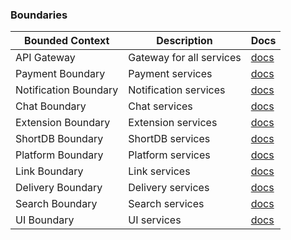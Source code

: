 ### Boundaries

| Bounded Context       | Description              | Docs                             |
|-----------------------|--------------------------|----------------------------------|
| API Gateway           | Gateway for all services | [docs](./api/README.md)          |
| Payment Boundary      | Payment services         | [docs](./payment/README.md)      |
| Notification Boundary | Notification services    | [docs](./notification/README.md) |
| Chat Boundary         | Chat services            | [docs](./chat/README.md)         |
| Extension Boundary    | Extension services       | [docs](./extension/README.md)    |
| ShortDB Boundary      | ShortDB services         | [docs](./shortdb/README.md)      |
| Platform Boundary     | Platform services        | [docs](./platform/README.md)     |
| Link Boundary         | Link services            | [docs](./link/README.md)         |
| Delivery Boundary     | Delivery services        | [docs](./delivery/README.md)     |
| Search Boundary       | Search services          | [docs](./search/README.md)       |
| UI Boundary           | UI services              | [docs](./ui/README.md)           |
